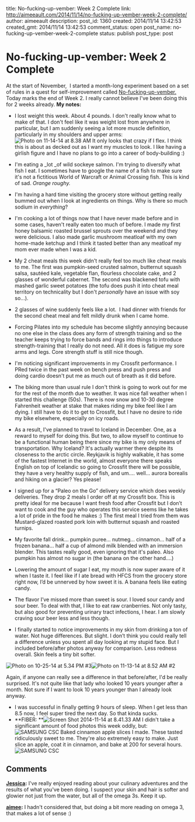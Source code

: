 title: No-fucking-up-vember: Week 2 Complete
link: http://aimeeault.com/2014/11/14/no-fucking-up-vember-week-2-complete/
author: aimeeault
description: 
post_id: 1360
created: 2014/11/14 13:42:53
created_gmt: 2014/11/14 13:42:53
comment_status: open
post_name: no-fucking-up-vember-week-2-complete
status: publish
post_type: post

# No-fucking-up-vember: Week 2 Complete

At the start of November,  I started a month-long experiment based on a set of rules in a quest for self-improvement called [No-fucking-up-vember.](/2014/10/31/no-fucking-up-vember/) Today marks the end of Week 2. I really cannot believe I've been doing this for 2 weeks already. **My notes:**

  * I lost weight this week. About 4 pounds. I don't really know what to make of that. I don't feel like it was weight lost from anywhere in particular, but I am suddenly seeing a lot more muscle definition, particularly in my shoulders and upper arms: ![Photo on 11-14-14 at 8.38 AM](https://s3.amazonaws.com/aimeeault.com/Photo-on-11-14-14-at-8.38-AM-1024x682.jpg) It only looks that crazy if I flex. I think this is about as decked out as I want my muscles to look. I like having a girlish figure and I have no plans to go into a career of body-building :)
  * I'm eating a _lot _of wild sockeye salmon. I'm trying to diversify what fish I eat. I sometimes have to google the name of a fish to make sure it's not a fictitious World of Warcraft or Animal Crossing fish. This is kind of sad. _Orange roughy._
  * I'm having a hard time visiting the grocery store without getting really bummed out when I look at ingredients on things. Why is there so much sodium in _everything_?
  * I'm cooking a lot of things now that I have never made before and in some cases, haven't really eaten too much of before. I made my first honey balsamic roasted brussel sprouts over the weekend and they were delicious. I also made garlic mushroom meatloaf with my own home-made ketchup and I think it tasted better than any meatloaf my mom ever made when I was a kid.
  * My 2 cheat meals this week didn't really feel too much like cheat meals to me. The first was pumpkin-seed crusted salmon, butternut squash salsa, sautéed kale, vegetable flan, flourless chocolate cake, and 2 glasses of wonderful cabernet. The second was blackened tofu with mashed garlic sweet potatoes (the tofu does push it into cheat meal territory on technicality but I don't _personally_ have an issue with soy so...).
  * 2 glasses of wine suddenly feels like a lot.  I had dinner with friends for the second cheat meal and felt mildly drunk when I came home.
  * Forcing Pilates into my schedule has become slightly annoying because no one else in the class does any form of strength training and so the teacher keeps trying to force bands and rings into things to introduce strength-training that I really do not need. All it does is fatigue my sore arms and legs. Core strength stuff is still nice though.
  * I'm noticing significant improvements in my Crossfit performance. I PRed twice in the past week on bench press and push press and doing cardio doesn't put me as much out of breath as it did before.
  * The biking more than usual rule I don't think is going to work out for me for the rest of the month due to weather. It was nice fall weather when I started this challenge (50s). There is now snow and 10-30 degree Fahrenheit weather at stake that makes riding my bike feel like I am dying. I still have to do it to get to Crossfit, but I have no desire to ride my bike elsewhere, especially on icy roads.
  * As a result, I've planned to travel to Iceland in December. One, as a reward to myself for doing this. But two, to allow myself to continue to be a functional human being there since my bike is my only means of transportation. Why Iceland? It's actually warmer there despite its closeness to the arctic circle. Reykjavik is highly walkable, it has some of the fastest Internet in the world, almost everyone there speaks English on top of Icelandic so going to Crossfit there will be possible, they have a very healthy supply of fish, and um…. well… aurora borealis and hiking on a glacier? Yes please!
  * I signed up for a “Paleo on the Go” delivery service which does weekly deliveries. They drop 2 meals I order off at my Crossfit box. This is pretty ideal for me because I want fresh food after Crossfit but I don’t want to cook and the guy who operates this service seems like he takes a lot of pride in the food he makes :) The first meal I tried from them was Mustard-glazed roasted pork loin with butternut squash and roasted turnips.

  * My favorite fall drink… pumpkin puree… nutmeg… cinnamon… half of a frozen banana… half a cup of almond milk blended with an immersion blender. This tastes really good, even ignoring that it's paleo. Also pumpkin has almost no sugar in (the banana on the other hand….)

  * Lowering the amount of sugar I eat, my mouth is now super aware of it when I taste it. I feel like if I ate bread with HFCS from the grocery store right now, I’d be unnerved by how sweet it is. A banana feels like eating candy.

  * The flavor I’ve missed more than sweet is sour. I loved sour candy and sour beer. To deal with that, I like to eat raw cranberries. Not only tasty, but also good for preventing urinary tract infections, I hear. I am slowly craving sour beer less and less though.

  * I finally started to notice improvements in my skin from drinking a ton of water. Not huge differences. But slight. I don’t think you could really tell a difference unless you spent all day looking at my stupid face. But I included before/after photos anyway for comparison. Less redness overall. Skin feels a tiny bit softer.

![Photo on 10-25-14 at 5.34 PM #3](https://s3.amazonaws.com/aimeeault.com/Photo-on-10-25-14-at-5.34-PM-3-300x200.jpg)![Photo on 11-13-14 at 8.52 AM #2](https://s3.amazonaws.com/aimeeault.com/Photo-on-11-13-14-at-8.52-AM-2-300x200.jpg)

Again, if anyone can really see a difference in that before/after, I'd be really surprised. It's not quite like that lady who looked 10 years younger after a month. Not sure if I want to look 10 years younger than I already look anyway.

  * I was successful in finally getting 9 hours of sleep. When I get less than 8.5 now, I feel super tired the next day. So that kinda sucks.
  * **FIBER: **![Screen Shot 2014-11-14 at 8.41.33 AM](https://s3.amazonaws.com/aimeeault.com/Screen-Shot-2014-11-14-at-8.41.33-AM-1024x666.png)
I didn't take a significant amount of food photos this week oddly, but: ![SAMSUNG CSC](https://s3.amazonaws.com/aimeeault.com/SAM_3318-1024x682.jpg) Baked cinnamon apple slices I made. These tasted ridiculously sweet to me. They're also extremely easy to make. Just slice an apple, coat it in cinnamon, and bake at 200 for several hours. ![SAMSUNG CSC](https://s3.amazonaws.com/aimeeault.com/SAM_3334-1024x682.jpg)

## Comments

**[Jessica](#125 "2014-11-14 14:01:23"):** I've really enjoyed reading about your culinary adventures and the results of what you've been doing. I suspect your skin and hair is softer and glowier not just from the water, but all of the omega 3s. Keep it up.

**[aimee](#126 "2014-11-14 14:31:06"):** I hadn't considered that, but doing a bit more reading on omega 3, that makes a lot of sense :)

